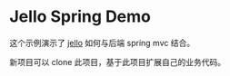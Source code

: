 Jello Spring Demo
==============================

这个示例演示了 [jello](https://github.com/fex-team/jello) 如何与后端 spring mvc 结合。

新项目可以 clone 此项目，基于此项目扩展自己的业务代码。